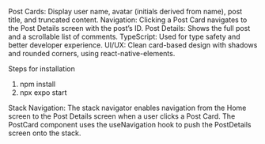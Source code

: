 Post Cards: Display user name, avatar (initials derived from name), post title, and truncated content.
Navigation: Clicking a Post Card navigates to the Post Details screen with the post’s ID.
Post Details: Shows the full post and a scrollable list of comments.
TypeScript: Used for type safety and better developer experience.
UI/UX: Clean card-based design with shadows and rounded corners, using react-native-elements.


Steps for installation
1) npm install
2) npx expo start

Stack Navigation:
    The stack navigator enables navigation from the Home screen to the Post Details screen when a user clicks a Post Card. The PostCard component uses the useNavigation hook to push the PostDetails screen onto the stack.

    